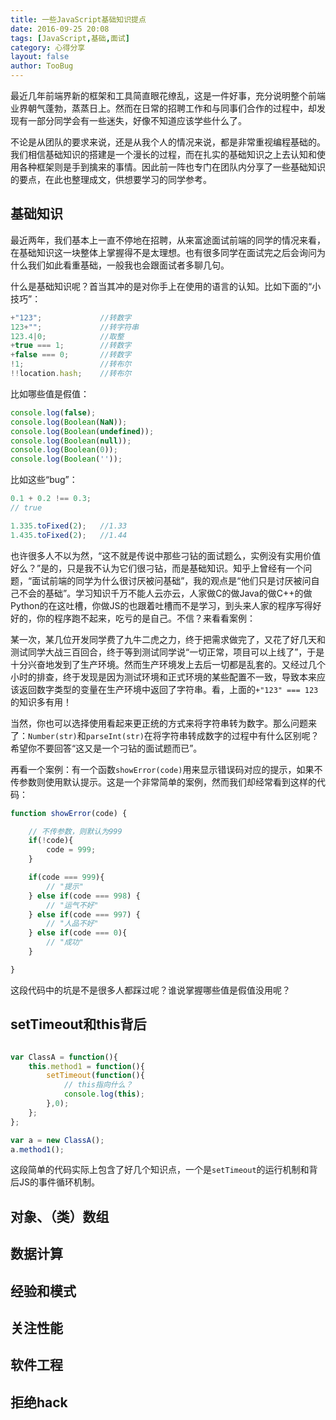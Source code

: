```yaml
---
title: 一些JavaScript基础知识提点
date: 2016-09-25 20:08
tags: [JavaScript,基础,面试]
category: 心得分享
layout: false
author: TooBug
---
```


最近几年前端界新的框架和工具简直眼花缭乱，这是一件好事，充分说明整个前端业界朝气蓬勃，蒸蒸日上。然而在日常的招聘工作和与同事们合作的过程中，却发现有一部分同学会有一些迷失，好像不知道应该学些什么了。

不论是从团队的要求来说，还是从我个人的情况来说，都是非常重视编程基础的。我们相信基础知识的搭建是一个漫长的过程，而在扎实的基础知识之上去认知和使用各种框架则是手到擒来的事情。因此前一阵也专门在团队内分享了一些基础知识的要点，在此也整理成文，供想要学习的同学参考。

<!--more-->

## 基础知识

最近两年，我们基本上一直不停地在招聘，从来富途面试前端的同学的情况来看，在基础知识这一块整体上掌握得不是太理想。也有很多同学在面试完之后会询问为什么我们如此看重基础，一般我也会跟面试者多聊几句。

什么是基础知识呢？首当其冲的是对你手上在使用的语言的认知。比如下面的“小技巧”：

```javascript
+"123";				//转数字
123+"";				//转字符串
123.4|0;			//取整
+true === 1;		//转数字
+false === 0;		//转数字
!1;					//转布尔
!!location.hash;	//转布尔
```

比如哪些值是假值：

```javascript
console.log(false);
console.log(Boolean(NaN));
console.log(Boolean(undefined));
console.log(Boolean(null));
console.log(Boolean(0));
console.log(Boolean(''));
```

比如这些“bug”：

```javascript
0.1 + 0.2 !== 0.3;
// true

1.335.toFixed(2);	//1.33
1.435.toFixed(2);	//1.44
```

也许很多人不以为然，“这不就是传说中那些刁钻的面试题么，实例没有实用价值好么？”是的，只是我不认为它们很刁钻，而是基础知识。知乎上曾经有一个问题，“面试前端的同学为什么很讨厌被问基础”，我的观点是“他们只是讨厌被问自己不会的基础”。学习知识千万不能人云亦云，人家做C的做Java的做C++的做Python的在这吐槽，你做JS的也跟着吐槽而不是学习，到头来人家的程序写得好好的，你的程序跑不起来，吃亏的是自己。不信？来看看案例：

某一次，某几位开发同学费了九牛二虎之力，终于把需求做完了，又花了好几天和测试同学大战三百回合，终于等到测试同学说“一切正常，项目可以上线了”，于是十分兴奋地发到了生产环境。然而生产环境发上去后一切都是乱套的。又经过几个小时的排查，终于发现是因为测试环境和正式环境的某些配置不一致，导致本来应该返回数字类型的变量在生产环境中返回了字符串。看，上面的`+"123" === 123`的知识多有用！

当然，你也可以选择使用看起来更正统的方式来将字符串转为数字。那么问题来了：`Number(str)`和`parseInt(str)`在将字符串转成数字的过程中有什么区别呢？希望你不要回答“这又是一个刁钻的面试题而已”。

再看一个案例：有一个函数`showError(code)`用来显示错误码对应的提示，如果不传参数则使用默认提示。这是一个非常简单的案例，然而我们却经常看到这样的代码：

```javascript
function showError(code) {

	// 不传参数，则默认为999
	if(!code){
		code = 999;
	}

	if(code === 999){
		// "提示"
	} else if(code === 998) {
		// "运气不好"
	} else if(code === 997) {
		// "人品不好"
	} else if(code === 0){
		// "成功"
	}

}
```

这段代码中的坑是不是很多人都踩过呢？谁说掌握哪些值是假值没用呢？

## setTimeout和this背后

```javascript

```

```javascript
var ClassA = function(){
	this.method1 = function(){
		setTimeout(function(){
			// this指向什么？
			console.log(this);
		},0);
	};
};

var a = new ClassA();
a.method1();
```

这段简单的代码实际上包含了好几个知识点，一个是`setTimeout`的运行机制和背后JS的事件循环机制。

## 对象、（类）数组

## 数据计算

## 经验和模式

## 关注性能

## 软件工程

## 拒绝hack




